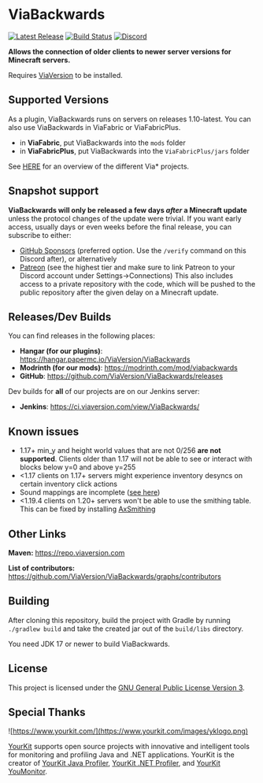 # ViaBackwards

[![Latest Release](https://img.shields.io/github/v/release/ViaVersion/ViaBackwards)](https://github.com/ViaVersion/ViaBackwards/releases)
[![Build Status](https://github.com/ViaVersion/ViaBackwards/actions/workflows/gradle.yml/badge.svg?branch=master)](https://github.com/ViaVersion/ViaBackwards/actions)
[![Discord](https://img.shields.io/badge/chat-on%20discord-blue.svg)](https://viaversion.com/discord)

**Allows the connection of older clients to newer server versions for Minecraft servers.**

Requires [ViaVersion](https://hangar.papermc.io/ViaVersion/ViaVersion) to be installed.

Supported Versions
-
As a plugin, ViaBackwards runs on servers on releases 1.10-latest. You can also use ViaBackwards in ViaFabric or ViaFabricPlus.
- in **ViaFabric**, put ViaBackwards into the `mods` folder
- in **ViaFabricPlus**, put ViaBackwards into the `ViaFabricPlus/jars` folder

See [HERE](https://viaversion.com) for an overview of the different Via* projects.

Snapshot support
--------
**ViaBackwards will only be released a few days *after* a Minecraft update** unless the protocol changes of the update were trivial. If you want early access, usually days or even weeks before the final release, you can subscribe to either:
- [GitHub Sponsors](https://github.com/sponsors/kennytv/sponsorships?sponsor=kennytv&tier_id=385613&preview=false) (preferred option. Use the `/verify` command on this Discord after), or alternatively
- [Patreon](https://www.patreon.com/kennytv/membership) (see the highest tier and make sure to link Patreon to your Discord account under Settings->Connections)
  This also includes access to a private repository with the code, which will be pushed to the public repository after the given delay on a Minecraft update.

Releases/Dev Builds
-
You can find releases in the following places:

- **Hangar (for our plugins)**: https://hangar.papermc.io/ViaVersion/ViaBackwards
- **Modrinth (for our mods)**: https://modrinth.com/mod/viabackwards
- **GitHub**: https://github.com/ViaVersion/ViaBackwards/releases

Dev builds for **all** of our projects are on our Jenkins server:

- **Jenkins**: https://ci.viaversion.com/view/ViaBackwards/

Known issues
-

* 1.17+ min_y and height world values that are not 0/256 **are not supported**. Clients older than
  1.17 will not be able to see or interact with blocks below y=0 and above y=255
* <1.17 clients on 1.17+ servers might experience inventory desyncs on certain inventory click actions
* Sound mappings are incomplete ([see here](https://github.com/ViaVersion/ViaBackwards/issues/326))
* <1.19.4 clients on 1.20+ servers won't be able to use the smithing table. This can be fixed by
  installing [AxSmithing](https://github.com/ViaVersionAddons/AxSmithing)

Other Links
-
**Maven:** https://repo.viaversion.com

**List of contributors:** https://github.com/ViaVersion/ViaBackwards/graphs/contributors

Building
-
After cloning this repository, build the project with Gradle by running `./gradlew build` and take the created jar out
of the `build/libs` directory.

You need JDK 17 or newer to build ViaBackwards.

License
-
This project is licensed under the [GNU General Public License Version 3](LICENSE).

Special Thanks
-
![https://www.yourkit.com/](https://www.yourkit.com/images/yklogo.png)

[YourKit](https://www.yourkit.com/) supports open source projects with innovative and intelligent tools
for monitoring and profiling Java and .NET applications.
YourKit is the creator of [YourKit Java Profiler](https://www.yourkit.com/java/profiler/),
[YourKit .NET Profiler](https://www.yourkit.com/.net/profiler/),
and [YourKit YouMonitor](https://www.yourkit.com/youmonitor/).
